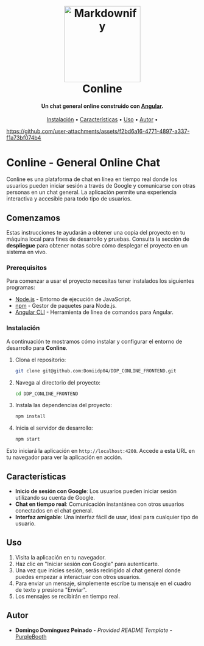 
<h1 align="center">
  <br>
  <a href="https://linkedin.com/in/dom-dom-pei"><img src="https://res.cloudinary.com/dpfmihznr/image/upload/v1733330403/Conline/yl6rntv38demblvzbcb9.webp" alt="Markdownify" width="200"></a>
  <br>
  Conline
  <br>
</h1>

<h4 align="center">Un chat general online construido con <a href="https://angular.dev/" target="_blank">Angular</a>.</h4>

<p align="center">
  <a href="#instalación">Instalación</a> •
  <a href="#características">Características</a> •
  <a href="#uso">Uso</a> •
  <a href="#autor">Autor</a> •
</p>

https://github.com/user-attachments/assets/f2bd6a16-4771-4897-a337-f1a73bf074b4

# Conline - General Online Chat

Conline es una plataforma de chat en línea en tiempo real donde los usuarios pueden iniciar sesión a través de Google y comunicarse con otras personas en un chat general. La aplicación permite una experiencia interactiva y accesible para todo tipo de usuarios.

## Comenzamos

Estas instrucciones te ayudarán a obtener una copia del proyecto en tu máquina local para fines de desarrollo y pruebas. Consulta la sección de **despliegue** para obtener notas sobre cómo desplegar el proyecto en un sistema en vivo.

### Prerequisitos

Para comenzar a usar el proyecto necesitas tener instalados los siguientes programas:

- [Node.js](https://nodejs.org) - Entorno de ejecución de JavaScript.
- [npm](https://www.npmjs.com/) - Gestor de paquetes para Node.js.
- [Angular CLI](https://angular.io/cli) - Herramienta de línea de comandos para Angular.

### Instalación

A continuación te mostramos cómo instalar y configurar el entorno de desarrollo para **Conline**.

1. Clona el repositorio:

    ```bash
    git clone git@github.com:Domiidp04/DDP_CONLINE_FRONTEND.git
    ```

2. Navega al directorio del proyecto:

    ```bash
    cd DDP_CONLINE_FRONTEND
    ```

3. Instala las dependencias del proyecto:

    ```bash
    npm install
    ```

4. Inicia el servidor de desarrollo:

    ```bash
    npm start
    ```

Esto iniciará la aplicación en `http://localhost:4200`. Accede a esta URL en tu navegador para ver la aplicación en acción.

## Características

- **Inicio de sesión con Google**: Los usuarios pueden iniciar sesión utilizando su cuenta de Google.
- **Chat en tiempo real**: Comunicación instantánea con otros usuarios conectados en el chat general.
- **Interfaz amigable**: Una interfaz fácil de usar, ideal para cualquier tipo de usuario.

## Uso

1. Visita la aplicación en tu navegador.
2. Haz clic en "Iniciar sesión con Google" para autenticarte.
3. Una vez que inicies sesión, serás redirigido al chat general donde puedes empezar a interactuar con otros usuarios.
4. Para enviar un mensaje, simplemente escribe tu mensaje en el cuadro de texto y presiona "Enviar".
5. Los mensajes se recibirán en tiempo real.

## Autor

  - **Domingo Domínguez Peinado** - *Provided README Template* -
    [PurpleBooth](https://github.com/PurpleBooth)

